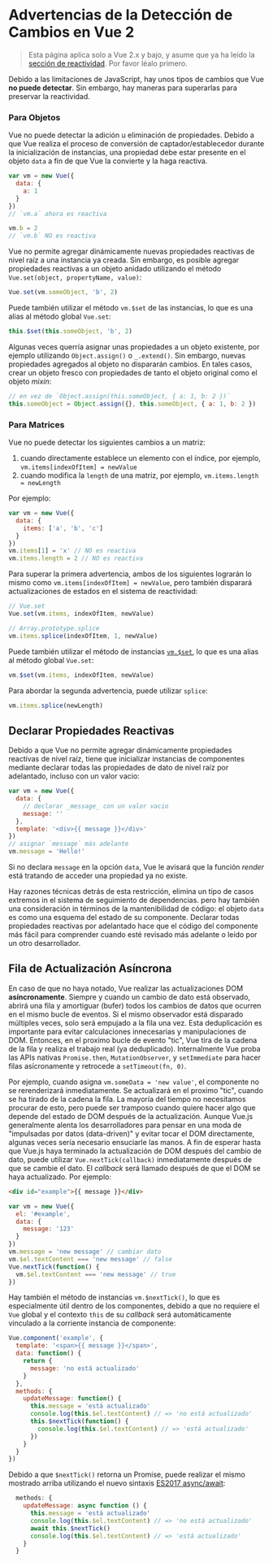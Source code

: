 # Advertencias de la Detección de Cambios en Vue 2

> Esta página aplica solo a Vue 2.x y bajo, y asume que ya ha leído la [sección de reactividad](reactivity.md). Por favor léalo primero.

Debido a las limitaciones de JavaScript, hay unos tipos de cambios que Vue **no puede detectar**. Sin embargo, hay maneras para superarlas para preservar la reactividad.

### Para Objetos

Vue no puede detectar la adición u eliminación de propiedades. Debido a que Vue realiza el proceso de conversión de captador/establecedor durante la inicialización de instancias, una propiedad debe estar presente en el objeto `data` a fin de que Vue la convierte y la haga reactiva.
 
```js
var vm = new Vue({
  data: {
    a: 1
  }
})
// `vm.a` ahora es reactiva

vm.b = 2
// `vm.b` NO es reactiva
```

Vue no permite agregar dinámicamente nuevas propiedades reactivas de nivel raíz a una instancia ya creada. Sin embargo, es posible agregar propiedades reactivas a un objeto anidado utilizando el método `Vue.set(object, propertyName, value)`:

```js
Vue.set(vm.someObject, 'b', 2)
```

Puede también utilizar el método `vm.$set` de las instancias, lo que es una alias al método global `Vue.set`:

```js
this.$set(this.someObject, 'b', 2)
```

Algunas veces querría asignar unas propiedades a un objeto existente, por ejemplo utilizando `Object.assign()` o `_.extend()`. Sin embargo, nuevas propiedades agregados al objeto no dispararán cambios. En tales casos, crear un objeto fresco con propiedades de tanto el objeto original como el objeto _mixin_:

```js
// en vez de `Object.assign(this.someObject, { a: 1, b: 2 })`
this.someObject = Object.assign({}, this.someObject, { a: 1, b: 2 })
```

### Para Matrices

Vue no puede detectar los siguientes cambios a un matriz:

1. cuando directamente establece un elemento con el índice, por ejemplo, `vm.items[indexOfItem] = newValue`
2. cuando modifica la `length` de una matriz, por ejemplo, `vm.items.length = newLength`

Por ejemplo:

```js
var vm = new Vue({
  data: {
    items: ['a', 'b', 'c']
  }
})
vm.items[1] = 'x' // NO es reactiva
vm.items.length = 2 // NO es reactiva
```

Para superar la primera advertencia, ambos de los siguientes lograrán lo mismo como `vm.items[indexOfItem] = newValue`, pero también disparará actualizaciones de estados en el sistema de reactividad:

```js
// Vue.set
Vue.set(vm.items, indexOfItem, newValue)
```

```js
// Array.prototype.splice
vm.items.splice(indexOfItem, 1, newValue)
```

Puede también utilizar el método de instancias [`vm.$set`](https://vuejs.org/v2/api/#vm-set), lo que es una alias al método global `Vue.set`:

```js
vm.$set(vm.items, indexOfItem, newValue)
```

Para abordar la segunda advertencia, puede utilizar `splice`:

```js
vm.items.splice(newLength)
```

## Declarar Propiedades Reactivas

Debido a que Vue no permite agregar dinámicamente propiedades reactivas de nivel raíz, tiene que inicializar instancias de componentes mediante declarar todas las propiedades de dato de nivel raíz por adelantado, incluso con un valor vacio:

```js
var vm = new Vue({
  data: {
    // declarar _message_ con un valor vacio
    message: ''
  },
  template: '<div>{{ message }}</div>'
})
// asignar `message` más adelante
vm.message = 'Hello!'
```

Si no declara `message` en la opción `data`, Vue le avisará que la función _render_ está tratando de acceder una propiedad ya no existe.

Hay razones técnicas detrás de esta restricción, elimina un tipo de casos extremos in el sistema de seguimiento de dependencias. pero hay también una consideración in términos de la mantenibilidad de código: el objeto `data` es como una esquema del estado de su componente. Declarar todas propiedades reactivas por adelantado hace que el código del componente más fácil para comprender cuando esté revisado más adelante o leído por un otro desarrollador.

## Fila de Actualización Asíncrona

En caso de que no haya notado, Vue realizar las actualizaciones DOM **asíncronamente**. Siempre y cuando un cambio de dato está observado, abrirá una fila y amortiguar (bufer) todos los cambios de datos que ocurren en el mismo bucle de eventos. Si el mismo observador está disparado múltiples veces, solo será empujado a la fila una vez. Esta deduplicación es importante para evitar calculaciones innecesarias y manipulaciones de DOM. Entonces, en el proximo bucle de evento "tic", Vue tira de la cadena de la fila y realiza el trabajo real (ya deduplicado). Internalmente Vue proba las APIs nativas `Promise.then`, `MutationObserver`, y `setImmediate` para hacer filas asícronamente y retrocede a `setTimeout(fn, 0)`.

Por ejemplo, cuando asigna `vm.someData = 'new value'`, el componente no se rerenderizará inmediatamente. Se actualizará en el proximo "tic", cuando se ha tirado de la cadena la fila. La mayoría del tiempo no necesitamos procurar de esto, pero puede ser tramposo cuando quiere hacer algo que depende del estado de DOM después de la actualización. Aunque Vue.js generalmente alenta los desarrolladores para pensar en una moda de "impulsadas por datos (data-driven)" y evitar tocar el DOM directamente, algunas veces sería necesario ensuciarle las manos. A fin de esperar hasta que Vue.js haya terminado la actualización de DOM después del cambio de dato, puede utilizar `Vue.nextTick(callback)` inmediatamente después de que se cambie el dato. El _callback_ será llamado después de que el DOM se haya actualizado. Por ejemplo:

```html
<div id="example">{{ message }}</div>
```

```js
var vm = new Vue({
  el: '#example',
  data: {
    message: '123'
  }
})
vm.message = 'new message' // cambiar dato
vm.$el.textContent === 'new message' // false
Vue.nextTick(function() {
  vm.$el.textContent === 'new message' // true
})
```

Hay también el método de instancias `vm.$nextTick()`, lo que es especialmente útil dentro de los componentes, debido a que no requiere el `Vue` global y el contexto `this` de su _callback_ será automáticamente vinculado a la corriente instancia de componente:

```js
Vue.component('example', {
  template: '<span>{{ message }}</span>',
  data: function() {
    return {
      message: 'no está actualizado'
    }
  },
  methods: {
    updateMessage: function() {
      this.message = 'está actualizado'
      console.log(this.$el.textContent) // => 'no está actualizado'
      this.$nextTick(function() {
        console.log(this.$el.textContent) // => 'está actualizado'
      })
    }
  }
})
```

Debido a que `$nextTick()` retorna un Promise, puede realizar el mismo mostrado arriba utilizando el nuevo sintaxis [ES2017 async/await](https://developer.mozilla.org/en-US/docs/Web/JavaScript/Reference/Statements/async_function):

```js
  methods: {
    updateMessage: async function () {
      this.message = 'está actualizado'
      console.log(this.$el.textContent) // => 'no está actualizado'
      await this.$nextTick()
      console.log(this.$el.textContent) // => 'está actualizado'
    }
  }
```
